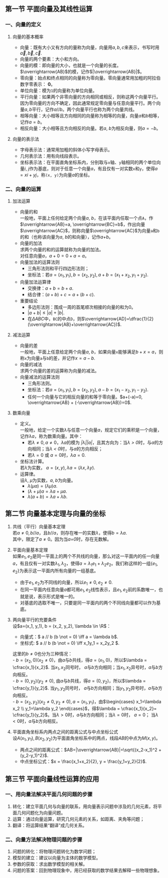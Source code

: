 ## 第一节 平面向量及其线性运算    

### 一、向量的定义

1. 向量的基本概率     
    - 向量：既有大小又有方向的量称为向量，向量用$a, b, c$来表示，书写时用$\overrightarrow{a}, \overrightarrow{b}, \overrightarrow{c}$.     
    - 向量的两个要素：大小和方向。    
    - 向量的模：即向量的大小，也就是一个向量的长度。$\overrightarrow{AB}$的模，记作$|\overrightarrow{AB}|$。    
    - 零向量：始点和终点相同的向量称为零向量。零向量通常用加粗的阿拉伯数字零表示： **0**。   
    - 单位向量：模为`1`的向量称为单位向量。    
    - 平行向量：如果两个非零向量的方向相同或相反，则称这两个向量平行。因为零向量的方向不确定，因此通常规定零向量与任意向量平行。两个向量$a, b$平行，记作$a // b$。两个向量平行也称为两个向量共线。       
    - 相等向量：大小相等且方向相同的向量称为相等的向量，向量*a*和*b*相等，记作$a=b$。     
    - 相反向量：大小相等且方向相反的向量。若*a*, *b*为相反向量，则$a=-b$。     

2. 向量的表示法     
    - 字母表示法：通常用加粗的斜体小写字母表示。   
    - 几何表示法：用有向线段表示。       
    - 坐标表示法：在平面直角坐标系内，分别取与`x`轴、`y`轴相同的两个单位向量*i*, *j*作为基底，则对于任意一个向量*a*，有且仅有一对实数`x`和`y`，使得$a=xi+yj$，称`(x, y)`为向量*a*的坐标。       


### 二、向量的运算

1. 加法运算     
    - 向量的和      
    一般地，平面上任何给定两个向量*a*, *b*，在该平面内任取一个点`A`，作$\overrightarrow{AB}=a, \overrightarrow{BC}=b$，作出向量$\overrightarrow{AC}$，则称向量$\overrightarrow{AC}$为向量`a`和`b`的和（也称该向量为*a*, *b*的和向量），记作*a+b*。        
    - 向量的加法        
    求两个向量的和的运算就称为向量的加法。     
    对任意向量*a*，$a+0=0+a=a$。     
    - 向量加法的运算法则      
        - 三角形法则和平行四边形法则；     
        - 坐标法：若$a=(x_1, y_1),b=(x_2,y_2), a+b=(x_1+x_2, y_1+y_2)$.       
    - 向量加法运算律       
        - 交换律：$a+b=b+a$.              
        - 结合律：$(a+b)+c=a+(b+c)$.          
    - 重要结论     
        - 多边形法则：围成一周的首尾顺次相接的向量的和为0。       
        - $|a+b| \le |a|+|b|$.      
        - 在$\Delta ABC$中，`BC`的中点`D`，则$\overrightarrow{AD}=\dfrac{1}{2}(\overrightarrow{AB}+\overrightarrow{AC})$.      


2. 减法运算     
    - 向量的差      
    一般地，平面上任意给定两个向量*a*, *b*，如果向量`x`能够满足$b+x=a$，则称`x`为向量`a`与`b`的差，并记作$x=a-b$.    
    - 向量的减法      
    求两个向量的差的运算称为向量的减法。    
    - 向量减法的运算法则       
        - 三角形法则。     
        - 坐标法：若$a=(x_1, y_1),b=(x_2,y_2), a-b=(x_1-x_2, y_1-y_2)$.       
        - 任何一个向量与它的相反向量的和等于零向量。$a+(-a)=0, \overrightarrow{AB} + (-\overrightarrow{AB})=0$.   


3. 数乘向量       
    - 定义。     
    一般地，给定一个实数*λ*与任意一个向量*a*，规定它们的乘积是一个向量，记作*λa*，称为数乘向量。其中：    
        - 若$\lambda \not = 0, a \not = 0$，*λa*的模为 *|λ||a|*，且其方向为：当*λ > 0*时，与*a*的方向相同；当*λ < 0*时，与*a*的方向相反；       
        - 若$\lambda = 0$ 或 $a = 0$时，$\lambda a = 0$.       
    - 坐标法计算。        
    若*λ*为实数， $a=(x, y), \lambda a=(\lambda x, \lambda y)$.     
    - 运算律。       
    设*λ*, *μ*为实数，*a*, *b*为向量。     
        - $\lambda (\mu a)=(\lambda \mu)a$.      
        - $(\lambda + \mu )a=\lambda a + \mu a$.      
        - $\lambda (a + b)=\lambda a + \lambda b$.      


## 第二节 向量基本定理与向量的坐标

1. 共线（平行）向量基本定理    
若$a \not = 0, b // a$，且*b*//*a*，则存在唯一的实数*λ*，使得$b=\lambda a$.     
其中，限定了$a\not =0$。因为当*a=0*时，存在无数解。    


2. 平面向量基本定理     
如果$e_1, e_2$是同一平面上的两个不共线的向量，那么对这一平面内的任一向量*a*，有且仅有一对实数$\lambda_1, \lambda_2$，使得$a=\lambda_1e_1 + \lambda_2e_2$。我们称这样的一组{$e_1, e_2$}为表示这一平面内所有向量的一组基底。      
    - 由于$e_1, e_2$为不同线的向量，所以$e_1 \not = 0, e_2 \not = 0$.        
    - 在同一平面内任意向量*a*都可用$e_1, e_2$线性表示，且$e_1, e_2$前的系数唯一，也就是说，表示形式是唯一的。     
    - 对基底的选取不唯一，只要是同一平面内的两个不同线向量都可以作为基底。     


3. 两向量平行的充要条件      
设$a=(x_1, y_1), b = (x_2, y_2), \lambda \in \R$：     
    - 向量式：$ a // b (b \not = 0) \iff a = \lambda b$.       
    - 坐标式: $ a // b (b \not = 0) \iff x_1y_1 = x_2y_2 $.       

    这里的$b \not = 0$也分为三种情况：    
        - $b = (x_2, 0) (x_2 \not = 0)$，由*a*与*b*共线，得$a=(x_1, 0)$，所以$\lambda = \cfrac{x_1}{x_2}$. 当$x_1, x_2$同号时， *a*与*b*方向相同；当$x_1, x_2$异号时，*a*与*b*方向相反。     
        - $b = (0, y_2) (y_2 \not = 0)$, 由*a*与*b*共线，得$a=(0, y_2)$，所以$\lambda = \cfrac{y_1}{y_2}$. 当$y_1, y_2$同号时， *a*与*b*方向相同；当$y_1, y_2$异号时，*a*与*b*方向相反。    
        - $b=(x_2, y_2) (x_2 \not = 0, y_2 \not = 0), a = (x_1, y_1)$，由$\begin{cases}
   x_1=\lambda x_2  \\
   y_1=\lambda y_2
\end{cases}$，得$\lambda = \cfrac{x_1}{x_2}= \cfrac{y_1}{y_2}$。当$\lambda \gt 0$时，*a*与*b*方向相同；当$\lambda = 0$时， $a = 0$； 当$\lambda \lt 0$时，*a*与*b*方向相反。               


4. 平面直角坐标系内两点之间的距离公式与中点坐标公式       
设$A(x_1, y_1), B(x_2, y_2)$为平面直角坐标系中的两点，线段*AB*的中点为$M(x, y)$。      
    - 两点之间的距离公式：$AB=|\overrightarrow{AB}|=\sqrt{(x_2-x_1)^2 + (y_2-y_1)^2}$.      
    - 中点坐标公式：$x = \frac{x_1+x_2}{2}, y = \frac{y_1+y_2}{2}$.      



## 第三节 平面向量线性运算的应用

### 一、用向量法解决平面几何问题的步骤

1. 转化：建立平面几何与向量的联系，用向量表示问题中涉及的几何元素，将平面几何问题化为向量问题。    
2. 运算：通过向量运算，研究几何元素的关系，如距离、夹角等问题；     
3. 翻译：将运算结果“翻译”成几何关系。     

### 二、向量方法解决物理问题的步骤

1. 问题的转化：将物理问题转化为数学问题；      
2. 模型的建立：建议以向量为主体的数学模型。     
3. 参数的获取：求出数学模型的相关解。     
4. 问题的答案：回到物理现象中，用已经获取的数学结果去解释一些物理想象。     

